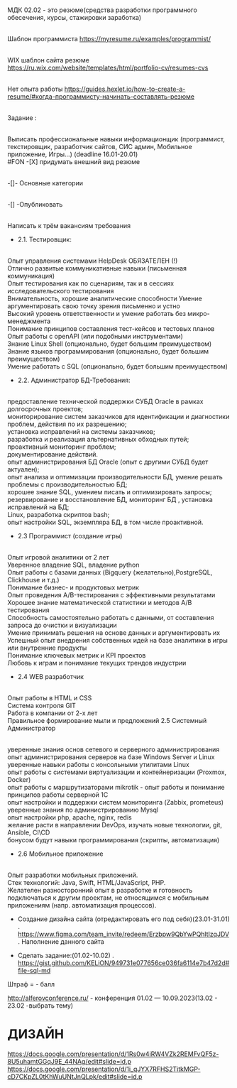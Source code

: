 <br/>МДК 02.02 - это резюме(средства разработки программного обесечения, курсы, стажировки заработка)

<br/>Шаблон программиста https://myresume.ru/examples/programmist/

<br/>WIX шаблон сайта резюме https://ru.wix.com/website/templates/html/portfolio-cv/resumes-cvs

<br/>Нет опыта работы https://guides.hexlet.io/how-to-create-a-resume/#когда-программисту-начинать-составлять-резюме

<br/>Задание :

<br/>Выписать профессиональные навыки информационщик (программист, текстировщик, разработчик сайтов, СИС админ, Мобильное приложение, Игры...) (deadline 16.01-20.01)
<br/>#FON -[X] придумать внешний вид резюме

<br/>-[]- Основные категории

<br/>-[] -Опубликовать

<br/>Написать к трём вакансиям требования 
* 2.1. Тестировщик:

 <br/>Опыт управления системами HelpDesk ОБЯЗАТЕЛЕН (!)
 <br/>Отлично развитые коммуникативные навыки (письменная коммуникация) 
 <br/>Опыт тестирования как по сценариям, так и в сессиях исследовательского тестирования 
 <br/>Внимательность, хорошие аналитические способности
 Умение аргументировать свою точку зрения письменно и устно
 <br/>Высокий уровень ответственности и умение работать без микро-менеджмента 
 <br/>Понимание принципов составления тест-кейсов и тестовых планов 
 <br/>Опыт работы с openAPI (или подобными инструментами) 
 <br/>Знание Linux Shell (опционально, будет большим преимуществом) 
 <br/>Знание языков программирования (опционально, будет большим преимуществом)
 <br/>Умение работать с SQL (опционально, будет большим преимуществом)
* 2.2. Администратор БД-Требования:

<br/> предоставление технической поддержки СУБД Oracle в рамках долгосрочных проектов;
<br/> мониторирование систем заказчиков для идентификации и диагностики проблем, действия по их разрешению;
<br/> установка исправлений на системы заказчиков;
 <br/>разработка и реализация альтернативных обходных путей;
<br/> проактивный мониторинг проблем;
<br/> документирование действий.
<br/> опыт администрирования БД Oracle (опыт с другими СУБД будет актуален);
<br/> опыт анализа и оптимизации производительности БД, умение решать проблемы с производительностью БД;
<br/> хорошее знание SQL, умением писать и оптимизировать запросы;
<br/> резервирование и восстановление БД, мониторинг БД , установка исправлений на БД;
<br/> Linux, разработка скриптов bash;
<br/> опыт настройки SQL, экземпляра БД, в том числе проактивной.
* 2.3 Программист (создание игры)

 <br/> Опыт игровой аналитики от 2 лет
<br/> Уверенное владение SQL, владение python
<br/> Опыт работы с базами данных (Bigquery (желательно),PostgreSQL, Clickhouse и т.д.)
<br/> Понимание бизнес- и продуктовых метрик
 <br/>Опыт проведения A/B-тестирования с эффективными результатами
<br/> Хорошее знание математической статистики и методов A/B тестирования
<br/> Способность самостоятельно работать с данными, от составления запроса до очистки и визуализации
<br/> Умение принимать решения на основе данных и аргументировать их
<br/> Успешный опыт внедрения собственных идей на базе аналитики в игры или внутренние продукты
<br/> Понимание ключевых метрик и KPI проектов
 <br/> Любовь к играм и понимание текущих трендов индустрии
* 2.4 WEB разработчик

<br/> Опыт работы в HTML и CSS
<br/> Система контроля GIT
<br/> Работа в компании от 2-х лет
<br/> Правильное формирование мыли и предложений
2.5 Системный Администратор

<br/> уверенные знания основ сетевого и серверного администрирования
<br/> опыт администрирования серверов на базе Windows Server и Linux
<br/> уверенные навыки работы с консольными утилитами Linux
<br/> опыт работы с системами виртуализации и контейнеризации (Proxmox, Docker)
<br/> опыт работы с маршрутизаторами mikrotik - опыт работы и понимание принципов работы серверной 1С
<br/> опыт настройки и поддержки систем мониторинга (Zabbix, prometeus)
<br/> уверенные знания по администрированию Mysql
<br/> опыт настройки php, apache, nginx, redis
 <br/>желание расти в направлении DevOps, изучать новые технологии, git, Ansible, CI\CD
<br/> бонусом будут навыки программирования (скрипты, автоматизация)
* 2.6 Мобильное приложение

 <br/> Опыт разработки мобильных приложений.
<br/> Стек технологий: Java, Swift, HTML/JavaScript, PHP.
<br/> Желателен разносторонний опыт в разработке и готовность подключаться к другим проектам, не относящимся с мобильным приложениям (напр. автоматизация процессов).
* Создание дизайна сайта (отредактировать его под себя)(23.01-31.01) . https://www.figma.com/team_invite/redeem/Erzbpw9QbYwPQhltIzqJDV . Наполнение данного сайта

* Сделать задание:(01.02-10.02) . https://gist.github.com/KELiON/949731e077656ce036fa6114e7b47d2d#file-sql-md

Штраф = - балл

http://alferovconference.ru/ - конференция 01.02 — 10.09.2023(13.02 - 23.02 -выбрать тему)

# ДИЗАЙН 
https://docs.google.com/presentation/d/1Rs0w4iRW4VZk2REMFvQF5z-8U5uhamtGGqJ9E_44NAg/edit#slide=id.p
https://docs.google.com/presentation/d/1i_qJYX7RFHS2TitkMGP-cD7CKpZL0tKhWuUNtJnQLpk/edit#slide=id.p
